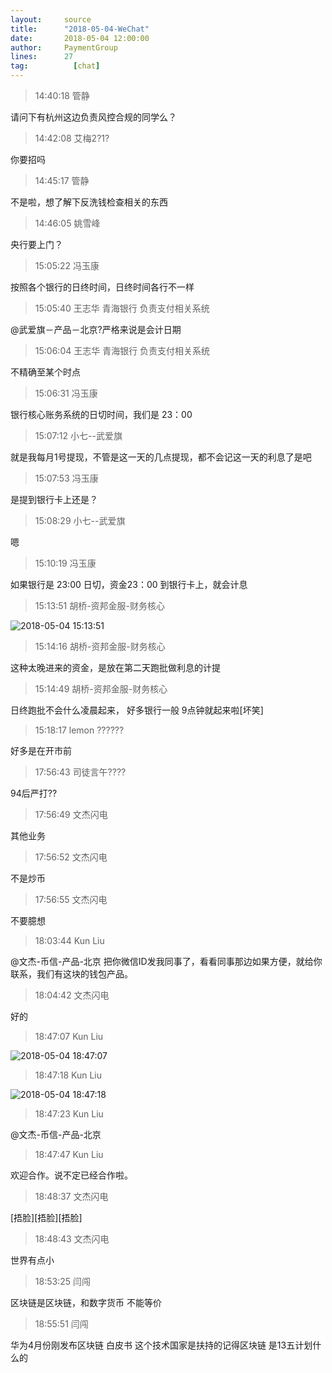 ```yaml
---
layout:     source 
title:      "2018-05-04-WeChat"
date:       2018-05-04 12:00:00
author:     PaymentGroup
lines:      27 
tag:		  [chat]
---
```

> 14:40:18  管静  
   
请问下有杭州这边负责风控合规的同学么？  
   
> 14:42:08  艾梅2?1?  
   
你要招吗  
   
> 14:45:17  管静  
   
不是啦，想了解下反洗钱检查相关的东西  
   
> 14:46:05  姚雪峰  
   
央行要上门？  
   
> 15:05:22  冯玉康  
   
按照各个银行的日终时间，日终时间各行不一样  
   
> 15:05:40  王志华 青海银行 负责支付相关系统  
   
@武爱旗－产品－北京?严格来说是会计日期  
   
> 15:06:04  王志华 青海银行 负责支付相关系统  
   
不精确至某个时点  
   
> 15:06:31  冯玉康  
   
银行核心账务系统的日切时间，我们是 23：00   
   
> 15:07:12  小七--武爱旗  
   
就是我每月1号提现，不管是这一天的几点提现，都不会记这一天的利息了是吧  
   
> 15:07:53  冯玉康  
   
是提到银行卡上还是？  
   
> 15:08:29  小七--武爱旗  
   
嗯  
   
> 15:10:19  冯玉康  
   
如果银行是 23:00 日切，资金23：00 到银行卡上，就会计息  
   
> 15:13:51  胡桥-资邦金服-财务核心  
   
![2018-05-04 15:13:51](http://static.cocolian.org/img/20180504_151351.png) 
   
> 15:14:16  胡桥-资邦金服-财务核心  
   
这种太晚进来的资金，是放在第二天跑批做利息的计提  
   
> 15:14:49  胡桥-资邦金服-财务核心  
   
日终跑批不会什么凌晨起来， 好多银行一般 9点钟就起来啦[坏笑]  
   
> 15:18:17  lemon ??????  
   
好多是在开市前  
   
> 17:56:43  司徒言午????  
   
94后严打??  
   
> 17:56:49  文杰闪电  
   
其他业务  
   
> 17:56:52  文杰闪电  
   
不是炒币  
   
> 17:56:55  文杰闪电  
   
不要臆想  
   
> 18:03:44  Kun Liu  
   
@文杰-币信-产品-北京 把你微信ID发我同事了，看看同事那边如果方便，就给你联系，我们有这块的钱包产品。  
   
> 18:04:42  文杰闪电  
   
好的  
   
> 18:47:07  Kun Liu  
   
![2018-05-04 18:47:07](http://static.cocolian.org/img/20180504_184707.png) 
   
> 18:47:18  Kun Liu  
   
![2018-05-04 18:47:18](http://static.cocolian.org/img/20180504_184718.png) 
   
> 18:47:23  Kun Liu  
   
@文杰-币信-产品-北京   
   
> 18:47:47  Kun Liu  
   
欢迎合作。说不定已经合作啦。  
   
> 18:48:37  文杰闪电  
   
[捂脸][捂脸][捂脸]  
   
> 18:48:43  文杰闪电  
   
世界有点小  
   
> 18:53:25  闫闯  
   
区块链是区块链，和数字货币 不能等价  
   
> 18:55:51  闫闯  
   
华为4月份刚发布区块链 白皮书 这个技术国家是扶持的记得区块链 是13五计划什么的  
   
